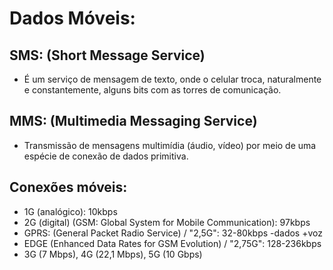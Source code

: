 # Dados Móveis:

## SMS: (Short Message Service)

- É um serviço de mensagem de texto, onde o celular troca, 
naturalmente e constantemente, alguns bits com as
torres de comunicação.

## MMS: (Multimedia Messaging Service)

- Transmissão de mensagens multimídia (áudio, vídeo)
por meio de uma espécie de conexão de dados primitiva.

## Conexões móveis:

- 1G (analógico): 10kbps
- 2G (digital) (GSM: Global System for Mobile Communication): 97kbps
- GPRS: (General Packet Radio Service) / "2,5G":
32-80kbps -dados +voz
- EDGE (Enhanced Data Rates for GSM Evolution) / "2,75G": 128-236kbps
- 3G (7 Mbps), 4G (22,1 Mbps), 5G (10 Gbps)
